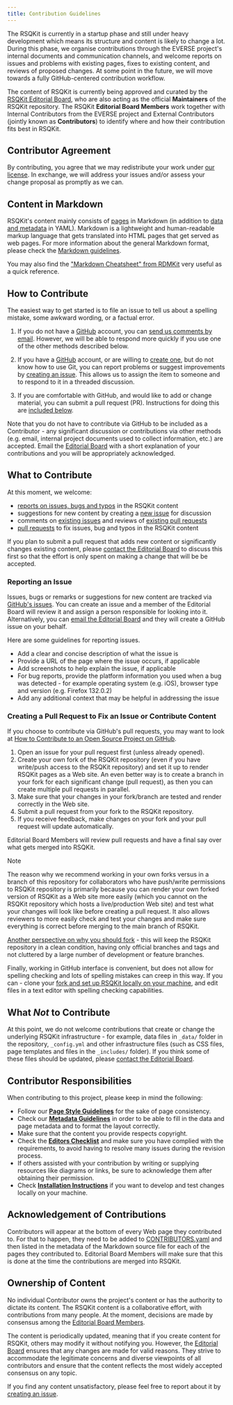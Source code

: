 ```yaml
---
title: Contribution Guidelines
---
```


The RSQKit is currently in a startup phase and still under heavy development which means its structure and content is likely to change a lot.
During this phase, we organise contributions through the EVERSE project's internal documents and communication channels, and welcome reports on
issues and problems with existing pages, fixes to existing content, and reviews of proposed changes.
At some point in the future, we will move towards a fully GitHub-centered contribution workflow.

The content of RSQKit is currently being approved and curated by the [RSQKit Editorial Board][editorial-board], who are also acting as the official
**Maintainers** of the RSQKit repository.
The RSQKit **Editorial Board Members** work together with Internal Contributors from the EVERSE project and External Contributors (jointly known as **Contributors**)
to identify where and how their contribution fits best in RSQKit.

## Contributor Agreement

By contributing, you agree that we may redistribute your work under [our
license][licence]. In exchange, we will address your issues and/or assess
your change proposal as promptly as we can.

## Content in Markdown

RSQKit's content mainly consists of [pages][pages] in Markdown (in addition to [data and metadata][data] in YAML). 
Markdown is a lightweight and human-readable markup language that gets translated into HTML pages that get served as web pages.
For more information about the general Markdown format, please check the [Markdown guidelines](https://guides.github.com/features/mastering-markdown/).

You may also find the ["Markdown Cheatsheet" from RDMKit][markdown-cheatsheet] very useful as a quick reference.

## How to Contribute

The easiest way to get started is to file an issue to tell us about a spelling
mistake, some awkward wording, or a factual error.

1. If you do not have a [GitHub][github] account, you can [send us comments by
   email][contact]. However, we will be able to respond more quickly if you use
   one of the other methods described below.

2. If you have a [GitHub][github] account, or are willing to [create
   one][github-join], but do not know how to use Git, you can report problems
   or suggest improvements by [creating an issue][issues]. This allows us to
   assign the item to someone and to respond to it in a threaded discussion.

3. If you are comfortable with GitHub, and would like to add or change material,
   you can submit a pull request (PR). Instructions for doing this are
   [included below](#creating-a-pull-request).

Note that you do not have to contribute via GitHub to be included as a Contributor - any significant discussion or contributions via other methods
(e.g. email, internal project documents used to collect information, etc.) are accepted.
Email the [Editorial Board][contact] with a short explanation of your contributions and you will be appropriately acknowledged.

## What to Contribute

At this moment, we welcome:

- [reports on issues, bugs and typos](#reporting-an-issue) in the RSQKit content
- suggestions for new content by creating a [new issue](#reporting-an-issue) for discussion
- comments on [existing issues][issues] and reviews of [existing pull requests][pull-requests]
- [pull requests](#creating-a-pull-request) to fix issues, bug and typos in the RSQKit content

If you plan to submit a pull request that adds new content or significantly changes existing content,
please [contact the Editorial Board][contact] to discuss this first so that
the effort is only spent on making a change that will be be accepted.

### Reporting an Issue

Issues, bugs or remarks or suggestions for new content are tracked via [GitHub's issues][issues].
You can create an issue and a member of the Editorial Board will review it and assign a person responsible for looking into it.
Alternatively, you can [email the Editorial Board][contact] and they will create a GitHub issue on your behalf.

Here are some guidelines for reporting issues.

- Add a clear and concise description of what the issue is
- Provide a URL of the page where the issue occurs, if applicable
- Add screenshots to help explain the issue, if applicable
- For bug reports, provide the platform information you used when a bug was detected - for example operating system (e.g. iOS), browser type and version (e.g. Firefox 132.0.2)
- Add any additional context that may be helpful in addressing the issue

### Creating a Pull Request to Fix an Issue or Contribute Content

If you choose to contribute via GitHub's pull requests, you may want to look at [How to Contribute to an Open Source Project on GitHub][how-contribute].

1. Open an issue for your pull request first (unless already opened).
2. Create your own fork of the RSQKit repository (even if you have write/push access to the RSQKit repository) and set it up to render RSQKit pages as a Web site. An even better
   way is to create a branch in your fork for each significant change (pull request), as then you can create multiple pull requests in parallel.
3. Make sure that your changes in your fork/branch are tested and render correctly in the Web site.
4. Submit a pull request from your fork to the RSQKit repository.
5. If you receive feedback, make changes on your fork and your pull request will update automatically.

Editorial Board Members will review pull requests and have a final say over what gets merged into RSQKit.

> [!NOTE]
> The reason why we recommend working in your own forks versus in a branch of this repository for collaborators who have push/write
> permissions to RSQKit repository is primarily because you can render your own forked version of RSQKit as a Web site more easily
> (which you cannot on the RSQKit repository which hosts a live/production Web site) and test what your changes will look like
> before creating a pull request.
> It also allows reviewers to more easily check and test your changes and make sure everything is correct before merging to the main branch of RSQKit.
>
> [Another perspective on why you should fork][github-why-should-i-fork] - this will keep the RSQKit repository in a clean condition, having only official
> branches and tags and not cluttered by a large number of development or feature branches.
>
> Finally, working in GitHub interface is convenient, but does not allow for spelling checking and lots of spelling mistakes can creep in this way.
> If you can - clone your [fork and set up RSQKit locally on your machine][installation-instructions], and edit files
> in a text editor with spelling checking capabilities.

## What *Not* to Contribute

At this point, we do not welcome contributions that create or change the underlying RSQKit infrastructure - for example,
data files in `_data/` folder in the repository, `_config.yml` and other infrastructure files
(such as CSS files, page templates and files in the `_includes/` folder).
If you think some of these files should be updated, please [contact the Editorial Board][contact].

## Contributor Responsibilities

When contributing to this project, please keep in mind the following:

- Follow our [**Page Style Guidelines**][page-style-guidelines] for the sake of page consistency.
- Check our [**Metadata Guidelines**][metadata-guidelines] in order to be able to fill in the data and page metadata and to format the layout correctly.
- Make sure that the content you provide respects copyright.
- Check the [**Editors Checklist**][editors-checklist] and make sure you have complied with the requirements, to avoid having to resolve many issues during the revision process.
- If others assisted with your contribution by writing or supplying resources like diagrams or links, be sure to acknowledge them after obtaining their permission.
- Check [**Installation Instructions**][installation-instructions] if you want to develop and test changes locally on your machine.

## Acknowledgement of Contributions

Contributors will appear at the bottom of every Web page they contributed to.
For that to happen, they need to be added to [CONTRIBUTORS.yaml][contributors] and then listed in the metadata of the Markdown source file for each of the pages they contributed to.
Editorial Board Members will make sure that this is done at the time the contributions are merged into RSQKit.

## Ownership of Content

No individual Contributor owns the project's content or has the authority to dictate its content.
The RSQKit content is a collaborative effort, with contributions from many people.
At the moment, decisions are made by consensus among the [Editorial Board Members][editorial-board].

The content is periodically updated, meaning that if you create content for RSQKit, others may modify it without notifying you.
However, the [Editorial Board][editorial-board] ensures that any changes are made for valid reasons.
They strive to accommodate the legitimate concerns and diverse viewpoints of all contributors and ensure that the content reflects the most widely accepted consensus on any topic.

If you find any content unsatisfactory, please feel free to report about it by [creating an issue](#reporting-an-issue).

[contact]: mailto:rsqkit@lists.certh.gr
[github]: https://github.com
[github-flow]: https://guides.github.com/introduction/flow/
[github-join]: https://github.com/join
[how-contribute]: https://egghead.io/courses/how-to-contribute-to-an-open-source-project-on-github
[issues]: https://github.com/EVERSE-ResearchSoftware/RSQKit/issues
[editorial-board]: ./editorial_board
[contributors]: https://github.com/EVERSE-ResearchSoftware/RSQKit/blob/main/_data/CONTRIBUTORS.yaml
[pull-requests]: https://github.com/EVERSE-ResearchSoftware/RSQKit/pulls
[github-why-should-i-fork]: https://stackoverflow.com/questions/31209669/github-why-should-i-fork
[licence]: https://github.com/EVERSE-ResearchSoftware/RSQKit/blob/main/LICENSE.md
[installation-instructions]: https://github.com/EVERSE-ResearchSoftware/RSQKit/blob/main/INSTALL.md
[page-style-guidelines]: ./page_style_guidelines
[metadata-guidelines]: ./metadata_guidelines
[editors-checklist]: ./editors_checklist
[markdown-cheatsheet]: https://rdmkit.elixir-europe.org/markdown_cheat_sheet
[pages]: https://github.com/EVERSE-ResearchSoftware/RSQKit/tree/main/pages
[data]: https://github.com/EVERSE-ResearchSoftware/RSQKit/tree/main/_data
